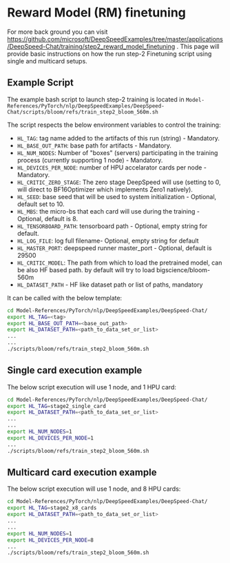 # Reward Model (RM) finetuning
For more back ground you can visit https://github.com/microsoft/DeepSpeedExamples/tree/master/applications/DeepSpeed-Chat/training/step2_reward_model_finetuning .
This page will provide basic instructions on how the run step-2 Finetuning script using single and multicard setups.

## Example Script
The example bash script to launch step-2 training is located in `Model-References/PyTorch/nlp/DeepSpeedExamples/DeepSpeed-Chat/scripts/bloom/refs/train_step2_bloom_560m.sh`

The script respects the below environment variables to control the training:
- `HL_TAG`: tag name added to the artifacts of this run (string) - Mandatory.
- `HL_BASE_OUT_PATH`: base path for artifacts - Mandatory.
- `HL_NUM_NODES`: Number of "boxes" (servers) participating in the training process (currently supporting 1 node) - Mandatory.
- `HL_DEVICES_PER_NODE`: number of HPU accelarator cards per node - Mandatory.
- `HL_CRITIC_ZERO_STAGE`: The zero stage DeepSpeed will use (setting to 0, will direct to BF16Optimizer which implements Zero1 natively). 
- `HL_SEED`: base seed that will be used to system initialization - Optional, default set to 10.
- `HL_MBS`: the micro-bs that each card will use during the training - Optional, default is 8.
- `HL_TENSORBOARD_PATH`: tensorboard path - Optional, empty string for default.
- `HL_LOG_FILE`: log full filename- Optional, empty string for default
- `HL_MASTER_PORT`: deepspeed runner master_port - Optional, default is 29500
- `HL_CRITIC_MODEL`: The path from which to load the pretrained model, can be also HF based path. by default will try to load bigscience/bloom-560m
- `HL_DATASET_PATH` - HF like dataset path or list of paths, mandatory

It can be called with the below template:
  ```bash
  cd Model-References/PyTorch/nlp/DeepSpeedExamples/DeepSpeed-Chat/
  export HL_TAG=<tag>
  export HL_BASE_OUT_PATH=<base_out_path>
  export HL_DATASET_PATH=<path_to_data_set_or_list>
  ...
  ...
  ./scripts/bloom/refs/train_step2_bloom_560m.sh
  ```

## Single card execution example
The below script execution will use 1 node, and 1 HPU card:
  ```bash
  cd Model-References/PyTorch/nlp/DeepSpeedExamples/DeepSpeed-Chat/
  export HL_TAG=stage2_single_card
  export HL_DATASET_PATH=<path_to_data_set_or_list>
  ...
  ...
  export HL_NUM_NODES=1
  export HL_DEVICES_PER_NODE=1
  ...
  ./scripts/bloom/refs/train_step2_bloom_560m.sh
  ```

## Multicard card execution example
The below script execution will use 1 node, and 8 HPU cards:
  ```bash
  cd Model-References/PyTorch/nlp/DeepSpeedExamples/DeepSpeed-Chat/
  export HL_TAG=stage2_x8_cards
  export HL_DATASET_PATH=<path_to_data_set_or_list>
  ...
  ...
  export HL_NUM_NODES=1
  export HL_DEVICES_PER_NODE=8
  ...
  ./scripts/bloom/refs/train_step2_bloom_560m.sh
  ```
  